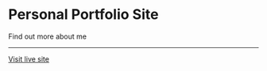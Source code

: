 # Personal Portfolio Site

Find out more about me

---

[Visit live site](https://krisjanis-a-portfolio.netlify.app/)
